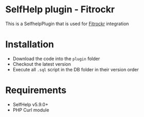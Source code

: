 # SelfHelp plugin - Fitrockr

This is a SelfhelpPlugin that is used for [Fitrockr](https://www.fitrockr.com) integration


# Installation

 - Download the code into the `plugin` folder
 - Checkout the latest version 
 - Execute all `.sql` script in the DB folder in their version order

# Requirements

 - SelfHelp v5.9.0+
 - PHP Curl module
